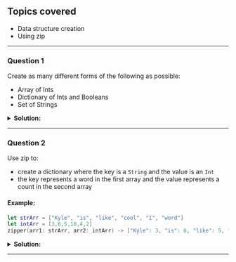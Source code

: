 
## Topics covered
 * Data structure creation
 * Using zip
 --------

### Question 1
Create as many different forms of the following as possible:
* Array of Ints
* Dictionary of Ints and Booleans
* Set of Strings

<details>
 <summary><strong>Solution:</strong></summary><br>

```Swift
var ints: [Int] = []
var ints2 = [Int]()
var ints3: [Int] = [0,1,2]
var ints4 = [0,1,2]

var dict: [Int:Bool] = [:]
var dict2 = [Int:Bool]()
var dict3: [Int:Bool] = [2:true, 4: false]

var set: Set<String> = []
var set1 = Set<String>()
var set2: Set<String> = ["Kyle","is","cool"]
 ```
</details>

--------

### Question 2
Use zip to:
* create a dictionary where the key is a `String` and the value is an `Int`
* the key represents a word in the first array and the value represents a count in the second array

 #### Example:
 ```Swift
let strArr = ["Kyle", "is", "like", "cool", "I", "word"]
let intArr = [3,6,5,10,4,2]
zipper(arr1: strArr, arr2: intArr) -> ["Kyle": 3, "is": 6, "like": 5, "cool": 10, "I": 4, "word": 2]
 ```    

<details>
 <summary><strong>Solution:</strong></summary><br>

```Swift
func zipper(arr1: [String], arr2: [Int]) -> [String:Int] {
    var swiftDict = [String:Int]()
    for (str, int) in zip(arr1, arr2) {
        swiftDict[str] = int
    }
    return swiftDict
}

print(zipper(arr1: strArr, arr2: intArr))
 ```
</details>

--------
